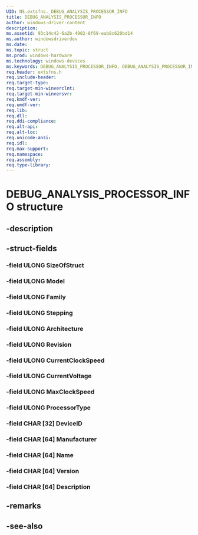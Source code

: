 ```yaml
---
UID: NS.extsfns._DEBUG_ANALYSIS_PROCESSOR_INFO
title: DEBUG_ANALYSIS_PROCESSOR_INFO
author: windows-driver-content
description: 
ms.assetid: 93c14c42-6a2b-4902-8f69-eab8c620bd14
ms.author: windowsdriverdev
ms.date: 
ms.topic: struct
ms.prod: windows-hardware
ms.technology: windows-devices
ms.keywords: DEBUG_ANALYSIS_PROCESSOR_INFO, DEBUG_ANALYSIS_PROCESSOR_INFO, *PDEBUG_ANALYSIS_PROCESSOR_INFO
req.header: extsfns.h
req.include-header:
req.target-type:
req.target-min-winverclnt:
req.target-min-winversvr:
req.kmdf-ver:
req.umdf-ver:
req.lib:
req.dll:
req.ddi-compliance:
req.alt-api:
req.alt-loc:
req.unicode-ansi:
req.idl:
req.max-support:
req.namespace:
req.assembly:
req.type-library:
---
```


# DEBUG_ANALYSIS_PROCESSOR_INFO structure

## -description



## -struct-fields

### -field ULONG SizeOfStruct			
 	
### -field ULONG Model			
 	
### -field ULONG Family			
 	
### -field ULONG Stepping			
 	
### -field ULONG Architecture			
 	
### -field ULONG Revision			
 	
### -field ULONG CurrentClockSpeed			
 	
### -field ULONG CurrentVoltage			
 	
### -field ULONG MaxClockSpeed			
 	
### -field ULONG ProcessorType			
 	
### -field CHAR [32] DeviceID			
 	
### -field CHAR [64] Manufacturer			
 	
### -field CHAR [64] Name			
 	
### -field CHAR [64] Version			
 	
### -field CHAR [64] Description			
 	
## -remarks

## -see-also